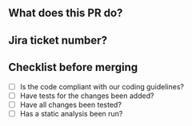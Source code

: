 ## What does this PR do?


## Jira ticket number?


## Checklist before merging
- [ ] Is the code compliant with our coding guidelines?
- [ ] Have tests for the changes been added?
- [ ] Have all changes been tested?
- [ ] Has a static analysis been run?
